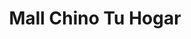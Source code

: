 ---
title: "Mall Chino Tu Hogar"
url: /puente-alto/mall-chino-tu-hogar/
shop: tienda de variedades
---